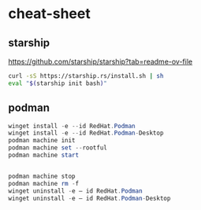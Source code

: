 # cheat-sheet


## starship

https://github.com/starship/starship?tab=readme-ov-file

```sh
curl -sS https://starship.rs/install.sh | sh
eval "$(starship init bash)"
```


## podman

```ps1
winget install -e --id RedHat.Podman
winget install -e --id RedHat.Podman-Desktop 
podman machine init 
podman machine set --rootful
podman machine start


podman machine stop
podman machine rm -f
winget uninstall -e — id RedHat.Podman
winget uninstall -e — id RedHat.Podman-Desktop 
```

